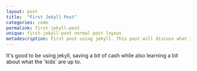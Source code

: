 ```yaml
---
layout: post
title:  "First Jekyll Post"
categories: code
permalink: first-jekyll-post
unique: first-jekyll-post normal post layout
metadescription: First post using jekyll. This post will discuss what is needed to set up Jekyll locally and how it can be used as a free blog website.
---
```


It's good to be using jekyll, saving a bit of cash while also learning a bit about what the 'kids' are up to.
	